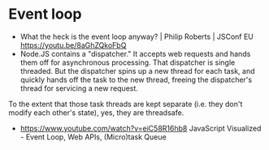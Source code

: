 # Event loop

- What the heck is the event loop anyway? | Philip Roberts | JSConf EU https://youtu.be/8aGhZQkoFbQ
- Node.JS contains a "dispatcher." It accepts web requests and hands them off for asynchronous processing. That dispatcher is single threaded. But the dispatcher spins up a new thread for each task, and quickly hands off the task to the new thread, freeing the dispatcher's thread for servicing a new request.

To the extent that those task threads are kept separate (i.e. they don't modify each other's state), yes, they are threadsafe.

- https://www.youtube.com/watch?v=eiC58R16hb8  JavaScript Visualized - Event Loop, Web APIs, (Micro)task Queue 
